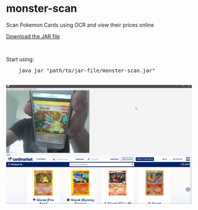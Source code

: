 # monster-scan

Scan Pokemon Cards using OCR and view their prices online

<a href="">Download the JAR file</a>

<br />

Start using:
<pre>
	java jar "path/to/jar-file/monster-scan.jar"
</pre>

<br />

<img src="screen.png" />